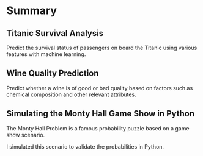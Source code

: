 # Summary

## Titanic Survival Analysis
Predict the survival status of passengers on board the Titanic using various features with machine learning.

## Wine Quality Prediction
Predict whether a wine is of good or bad quality based on factors such as chemical composition and other relevant attributes. 

## Simulating the Monty Hall Game Show in Python
The Monty Hall Problem is a famous probability puzzle based on a game show scenario.

I simulated this scenario to validate the probabilities in Python.


